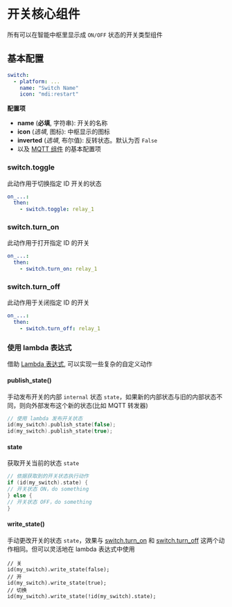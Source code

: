 # 开关核心组件


所有可以在智能中枢里显示成 `ON/OFF` 状态的开关类型组件


## 基本配置

```yaml
switch:
  - platform: ...
    name: "Switch Name"
    icon: "mdi:restart"
```

**配置项**

- **name** (**必填**, 字符串): 开关的名称
- **icon** (*选填*, 图标): 中枢显示的图标
- **inverted** (*选填*, 布尔值): 反转状态。默认为否 `False`
- 以及 [MQTT 组件](mqtt/components/mqtt#MQTT-组件基本配置项) 的基本配置项



### switch.toggle

此动作用于切换指定 ID 开关的状态

```yaml
on_...:
  then:
    - switch.toggle: relay_1
```



### switch.turn_on

此动作用于打开指定 ID 的开关

```yaml
on_...:
  then:
    - switch.turn_on: relay_1
```



### switch.turn_off

此动作用于关闭指定 ID 的开关


```yaml
on_...:
  then:
    - switch.turn_off: relay_1
```

### 使用 lambda 表达式


借助 [Lambda 表达式](mqtt/guides/automations#lambdas-表达式), 可以实现一些复杂的自定义动作


#### publish_state()

手动发布开关的内部 `internal` 状态 `state`，如果新的内部状态与旧的内部状态不同，则向外部发布这个新的状态(比如 MQTT 转发器)

```c++
// 使用 lambda 发布开关状态
id(my_switch).publish_state(false);
id(my_switch).publish_state(true);
```

#### state

获取开关当前的状态 `state`


```c++
// 依据获取到的开关状态执行动作
if (id(my_switch).state) {
// 开关状态 ON，do something
} else {
// 开关状态 OFF，do something
}
```


#### write_state()

手动更改开关的状态 `state`，效果与 [switch.turn_on](#switchturn_on) 和 [switch.turn_off](#switchturn_off) 这两个动作相同。但可以灵活地在 lambda 表达式中使用

```
// 关
id(my_switch).write_state(false);
// 开
id(my_switch).write_state(true);
// 切换
id(my_switch).write_state(!id(my_switch).state);
```


